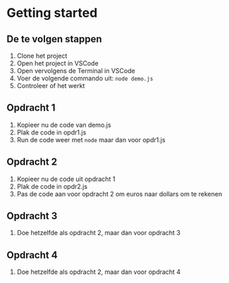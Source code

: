 # Getting started

## De te volgen stappen
1. Clone het project
2. Open het project in VSCode
3. Open vervolgens de Terminal in VSCode
4. Voer de volgende commando uit: ``` node demo.js ```
5. Controleer of het werkt


## Opdracht 1
1. Kopieer nu de code van demo.js
2. Plak de code in opdr1.js
3. Run de code weer met ```node``` maar dan voor opdr1.js

## Opdracht 2
1. Kopieer nu de code uit opdracht 1
2. Plak de code in opdr2.js
3. Pas de code aan voor opdracht 2 om euros naar dollars om te rekenen

## Opdracht 3
1. Doe hetzelfde als opdracht 2, maar dan voor opdracht 3

## Opdracht 4
1. Doe hetzelfde als opdracht 2, maar dan voor opdracht 4


